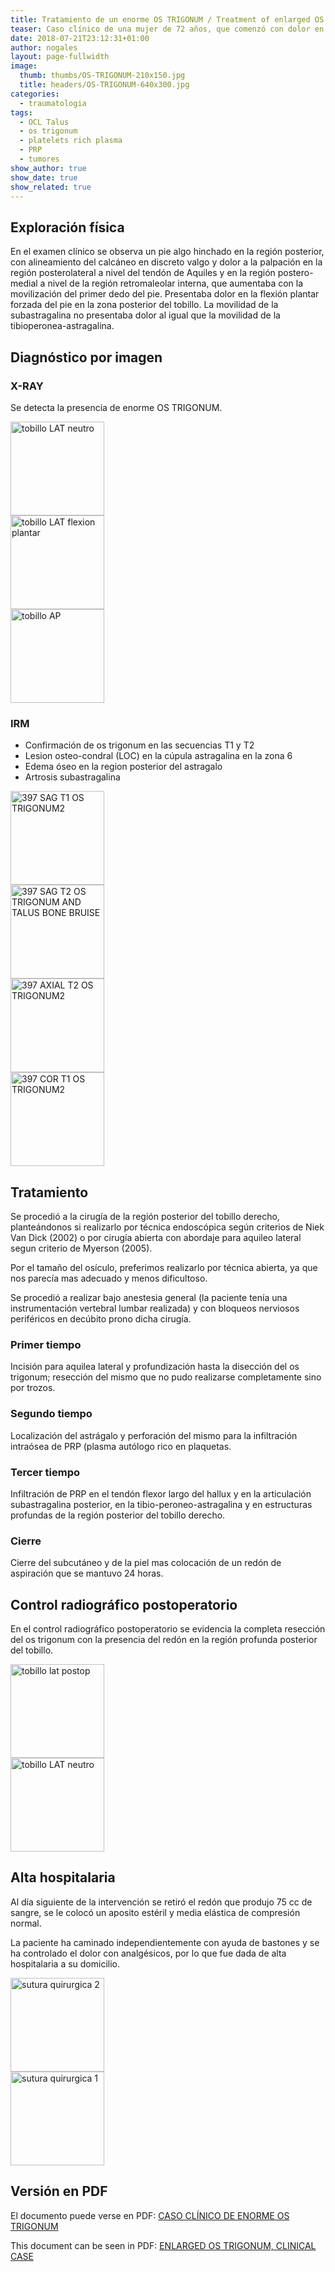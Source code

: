 ```yaml
---
title: Tratamiento de un enorme OS TRIGONUM / Treatment of enlarged OS TRIGONUM
teaser: Caso clínico de una mujer de 72 años, que comenzó con dolor en la región posterior del tobillo derecho hace un año, con impotencia funcional y molestias que le impedían caminar de forma normal. El dolor ha ido en aumento y le ha provocado problemas para realizar caminatas de forma constante. Se acompaña de tumefacción del tobillo y pie en la región posterior.
date: 2018-07-21T23:12:31+01:00
author: nogales
layout: page-fullwidth
image: 
  thumb: thumbs/OS-TRIGONUM-210x150.jpg
  title: headers/OS-TRIGONUM-640x300.jpg
categories:
  - traumatologia
tags:
  - OCL Talus
  - os trigonum
  - platelets rich plasma
  - PRP
  - tumores
show_author: true
show_date: true
show_related: true
---
```


## Exploración física
En el examen clínico se observa un pie algo hinchado en la región posterior, con alineamiento del calcáneo en discreto valgo y dolor a la palpación en la región posterolateral a nivel del tendón de Aquiles y en la región postero-medial a nivel de la región retromaleolar interna, que aumentaba con la movilización del primer dedo del pie. Presentaba dolor en la flexión plantar forzada del pie en la zona posterior del tobillo. La movilidad de la subastragalina no presentaba dolor al igual que la movilidad de la tibioperonea-astragalina.

## Diagnóstico por imagen

### X-RAY
Se detecta la presencia de enorme OS TRIGONUM.

<div class="row">
	<div class="large-4 medium-4 columns">
		<img loading="lazy" class="aligncenter size-thumbnail wp-image-9273" src="https://www.nogales.eu/wp-content/uploads/2018/07/tobillo-LAT-neutro1-150x150.jpg" alt="tobillo LAT neutro" width="150" height="150" />
	</div>
	<div class="large-4 medium-4 columns">
		<img loading="lazy" class="aligncenter size-thumbnail wp-image-9274" src="https://www.nogales.eu/wp-content/uploads/2018/07/tobillo-LAT-flexion-plantar-150x150.jpg" alt="tobillo LAT flexion plantar" width="150" height="150" />
	</div>
	<div class="large-4 medium-4 columns">
		<img loading="lazy" class="aligncenter size-thumbnail wp-image-9275" src="https://www.nogales.eu/wp-content/uploads/2018/07/tobillo-AP1-150x150.jpg" alt="tobillo AP" width="150" height="150" />
	</div>
</div>

### IRM
- Confirmación de os trigonum en las secuencias T1 y T2
- Lesion osteo-condral (LOC) en la cúpula astragalina en la zona 6
- Edema óseo en la region posterior del astragalo
- Artrosis subastragalina

<div class="row">
	<div class="large-3 medium-6 columns">
		<img loading="lazy" class="aligncenter size-thumbnail wp-image-9276" src="https://www.nogales.eu/wp-content/uploads/2018/07/397-SAG-T1-OS-TRIGONUM21_180x150.jpg" alt="397 SAG T1 OS TRIGONUM2" width="150" height="150" />
	</div>
	<div class="large-3 medium-6 columns">
		<img loading="lazy" class="aligncenter size-thumbnail wp-image-9277" src="https://www.nogales.eu/wp-content/uploads/2018/07/397-SAG-T2-OS-TRIGONUM-AND-TALUS-BONE-BRUISE_150x150.jpg" alt="397 SAG T2 OS TRIGONUM AND TALUS BONE BRUISE" width="150" height="150" />
	</div>
	<div class="large-3 medium-6 columns">
		<img loading="lazy" class="aligncenter size-thumbnail wp-image-9278" src="https://www.nogales.eu/wp-content/uploads/2018/07/397-AXIAL-T2-OS-TRIGONUM2_150x150.jpg" alt="397 AXIAL T2 OS TRIGONUM2" width="150" height="150" />
	</div>
	<div class="large-3 medium-6 columns">
		<img loading="lazy" class="aligncenter size-thumbnail wp-image-9279" src="https://www.nogales.eu/wp-content/uploads/2018/07/397-COR-T1-OS-TRIGONUM2_150x150.jpg" alt="397 COR T1 OS TRIGONUM2" width="150" height="150" />
	</div>
</div>


## Tratamiento
Se procedió a la cirugía de la región posterior del tobillo derecho, planteándonos si realizarlo por técnica endoscópica según criterios de Niek Van Dick (2002) o por cirugía abierta con abordaje para aquileo lateral segun criterio de Myerson (2005).

Por el tamaño del osículo, preferimos realizarlo por técnica abierta, ya que nos parecía mas adecuado y menos dificultoso.

Se procedió a realizar bajo anestesia general (la paciente tenía una instrumentación vertebral lumbar realizada) y con bloqueos nerviosos periféricos en decúbito prono dicha
cirugía.

### Primer tiempo
<div class="row">
	<div class="large-7 columns">
		Incisión para aquilea lateral y profundización hasta la disección del os trigonum; resección del mismo que no pudo realizarse completamente sino por trozos.
	</div>
	<div class="large-5 columns">
	</div>
</div>

### Segundo tiempo
<div class="row">
	<div class="large-5 columns">
	</div>
	<div class="large-7 columns">
		Localización del astrágalo y perforación del mismo para la infiltración intraósea de PRP (plasma autólogo rico en plaquetas.
	</div>
</div>

### Tercer tiempo
<div class="row">
	<div class="large-7 columns">
		 Infiltración de PRP en el tendón flexor largo del hallux y en la articulación subastragalina posterior, en la tibio-peroneo-astragalina y en estructuras profundas de la región posterior del tobillo derecho.
	</div>
	<div class="large-5 columns">
	</div>
</div>

### Cierre
<div class="row">
	<div class="large-5 columns">
	</div>
	<div class="large-7 columns">
		Cierre del subcutáneo y de la piel mas colocación de un redón de aspiración que se mantuvo 24 horas.
	</div>
</div>

## Control radiográfico postoperatorio
En el control radiográfico postoperatorio se evidencia la completa resección del os trigonum con la presencia del redón en la región profunda posterior del tobillo.

<div class="row">
	<div class="medium-6 columns">
		<img loading="lazy" class="aligncenter size-thumbnail wp-image-9280" src="https://www.nogales.eu/wp-content/uploads/2018/07/tobillo-lat-postop1-150x150.jpg" alt="tobillo lat postop" width="150" height="150" />
	</div>
	<div class="medium-6 columns">
		<img loading="lazy" class="aligncenter size-thumbnail wp-image-9281" src="https://www.nogales.eu/wp-content/uploads/2018/07/tobillo-LAT-neutro2-150x150.jpg" alt="tobillo LAT neutro" width="150" height="150" />
	</div>
</div>


## Alta hospitalaria

Al día siguiente de la intervención se retiró el redón que produjo 75 cc de sangre, se le colocó un aposito estéril y media elástica de compresión normal.

La paciente ha caminado independientemente con ayuda de bastones y se ha controlado el dolor con analgésicos, por lo que fue dada de alta hospitalaria a su domicilio.

<div class="row">
	<div class="medium-6 columns">
		<img loading="lazy" class="aligncenter size-thumbnail wp-image-9282" src="https://www.nogales.eu/wp-content/uploads/2018/07/sutura-quirurgica-2-150x150.jpg" alt="sutura quirurgica 2" width="150" height="150" />
	</div>
	<div class="medium-6 columns">
		<img loading="lazy" class="aligncenter size-thumbnail wp-image-9284" src="https://www.nogales.eu/wp-content/uploads/2018/07/sutura-quirurgica-1--150x150.jpg" alt="sutura quirurgica 1" width="150" height="150" />
	</div>
</div>

## Versión en PDF

El documento puede verse en PDF: [CASO CLÍNICO DE ENORME OS TRIGONUM](https://www.nogales.eu/wp-content/uploads/2018/07/CASO-CLINICO-DE-ENORME-OS-TRIGONUM.pdf)

This document can be seen in PDF: [ENLARGED OS TRIGONUM, CLINICAL CASE](https://www.nogales.eu/wp-content/uploads/2018/07/ENLARGED-OS-TRIGONUM-CLINICAL-CASE.pdf)